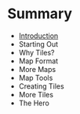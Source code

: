 # Summary

* [Introduction](README.md)
* Starting Out
* Why Tiles?
* Map Format
* More Maps
* Map Tools
* Creating Tiles
* More Tiles
* The Hero

